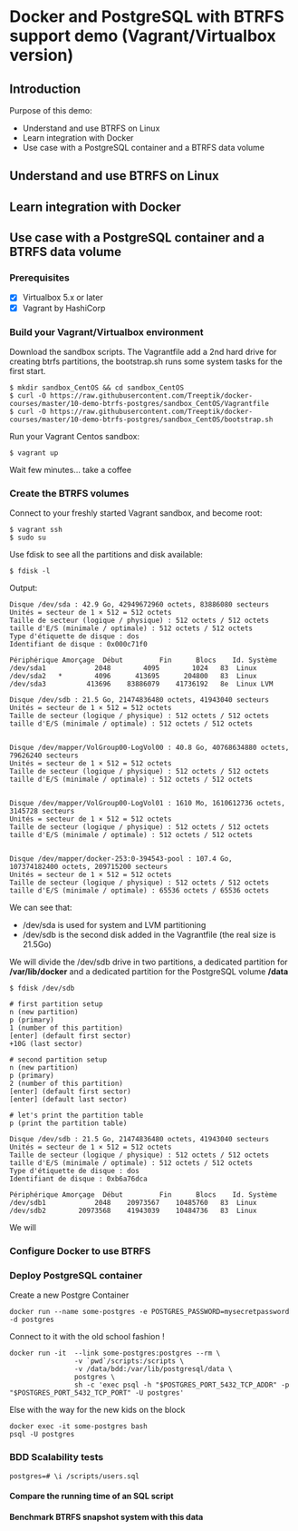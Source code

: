 # Docker and PostgreSQL with BTRFS support demo (Vagrant/Virtualbox version)

## Introduction

Purpose of this demo:

* Understand and use BTRFS on Linux
* Learn integration with Docker
* Use case with a PostgreSQL container and a BTRFS data volume

## Understand and use BTRFS on Linux

## Learn integration with Docker 

## Use case with a PostgreSQL container and a BTRFS data volume

### Prerequisites

- [x] Virtualbox 5.x or later
- [x] Vagrant by HashiCorp

### Build your Vagrant/Virtualbox environment

Download the sandbox scripts. The Vagrantfile add a 2nd hard drive for creating btrfs partitions, the bootstrap.sh runs some system tasks for the first start.

```{r, engine='bash'}
$ mkdir sandbox_CentOS && cd sandbox_CentOS
$ curl -O https://raw.githubusercontent.com/Treeptik/docker-courses/master/10-demo-btrfs-postgres/sandbox_CentOS/Vagrantfile
$ curl -O https://raw.githubusercontent.com/Treeptik/docker-courses/master/10-demo-btrfs-postgres/sandbox_CentOS/bootstrap.sh
```
Run your Vagrant Centos sandbox:

```{r, engine='bash'}
$ vagrant up
```
Wait few minutes... take a coffee

### Create the BTRFS volumes

Connect to your freshly started Vagrant sandbox, and become root:

```{r, engine='bash'}
$ vagrant ssh
$ sudo su
```
Use fdisk to see all the partitions and disk available:

```{r, engine='bash'}
$ fdisk -l
```
Output:

```
Disque /dev/sda : 42.9 Go, 42949672960 octets, 83886080 secteurs
Unités = secteur de 1 × 512 = 512 octets
Taille de secteur (logique / physique) : 512 octets / 512 octets
taille d'E/S (minimale / optimale) : 512 octets / 512 octets
Type d'étiquette de disque : dos
Identifiant de disque : 0x000c71f0

Périphérique Amorçage  Début         Fin      Blocs    Id. Système
/dev/sda1            2048        4095        1024   83  Linux
/dev/sda2   *        4096      413695      204800   83  Linux
/dev/sda3          413696    83886079    41736192   8e  Linux LVM

Disque /dev/sdb : 21.5 Go, 21474836480 octets, 41943040 secteurs
Unités = secteur de 1 × 512 = 512 octets
Taille de secteur (logique / physique) : 512 octets / 512 octets
taille d'E/S (minimale / optimale) : 512 octets / 512 octets


Disque /dev/mapper/VolGroup00-LogVol00 : 40.8 Go, 40768634880 octets, 79626240 secteurs
Unités = secteur de 1 × 512 = 512 octets
Taille de secteur (logique / physique) : 512 octets / 512 octets
taille d'E/S (minimale / optimale) : 512 octets / 512 octets


Disque /dev/mapper/VolGroup00-LogVol01 : 1610 Mo, 1610612736 octets, 3145728 secteurs
Unités = secteur de 1 × 512 = 512 octets
Taille de secteur (logique / physique) : 512 octets / 512 octets
taille d'E/S (minimale / optimale) : 512 octets / 512 octets


Disque /dev/mapper/docker-253:0-394543-pool : 107.4 Go, 107374182400 octets, 209715200 secteurs
Unités = secteur de 1 × 512 = 512 octets
Taille de secteur (logique / physique) : 512 octets / 512 octets
taille d'E/S (minimale / optimale) : 65536 octets / 65536 octets

```
We can see that:

- /dev/sda is used for system and LVM partitioning
- /dev/sdb is the second disk added in the Vagrantfile (the real size is 21.5Go)

We will divide the /dev/sdb drive in two partitions, a dedicated partition for **/var/lib/docker** and a dedicated partition for the PostgreSQL volume **/data**

```{r, engine='bash'}
$ fdisk /dev/sdb

# first partition setup
n (new partition)
p (primary)
1 (number of this partition)
[enter] (default first sector)
+10G (last sector)

# second partition setup
n (new partition)
p (primary)
2 (number of this partition)
[enter] (default first sector)
[enter] (default last sector)

# let's print the partition table
p (print the partition table)

Disque /dev/sdb : 21.5 Go, 21474836480 octets, 41943040 secteurs
Unités = secteur de 1 × 512 = 512 octets
Taille de secteur (logique / physique) : 512 octets / 512 octets
taille d'E/S (minimale / optimale) : 512 octets / 512 octets
Type d'étiquette de disque : dos
Identifiant de disque : 0xb6a76dca

Périphérique Amorçage  Début         Fin      Blocs    Id. Système
/dev/sdb1            2048    20973567    10485760   83  Linux
/dev/sdb2        20973568    41943039    10484736   83  Linux
```
We will 

### Configure Docker to use BTRFS

### Deploy PostgreSQL container

Create a new Postgre Container
```
docker run --name some-postgres -e POSTGRES_PASSWORD=mysecretpassword -d postgres
```

Connect to it with the old school fashion ! 
```
docker run -it  --link some-postgres:postgres --rm \
                -v `pwd`/scripts:/scripts \
                -v /data/bdd:/var/lib/postgresql/data \
                postgres \
                sh -c 'exec psql -h "$POSTGRES_PORT_5432_TCP_ADDR" -p "$POSTGRES_PORT_5432_TCP_PORT" -U postgres'
```

Else with the way for the new kids on the block 

```
docker exec -it some-postgres bash
psql -U postgres
```

### BDD Scalability tests

`postgres=# \i /scripts/users.sql`

#### Compare the running time of an SQL script

#### Benchmark BTRFS snapshot system with this data


